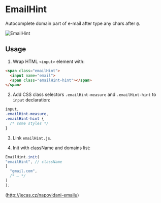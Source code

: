 # EmailHint

Autocomplete domain part of e-mail after type any chars after `@`.

![EmailHint](http://jecas.cz/files/napovidani-emailu/napoveda-email.gif)

## Usage

1. Wrap HTML `<input>` element with:
  
  ```html
  <span class="emailHint">
    <input name="email">
    <span class="emailHint-hint"></span>
  </span>
  ```
  
2. Add CSS class selectors `.emailHint-measure` and `.emailHint-hint` to `input` declaration:
  ```css
  input,
  .emailHint-measure,
  .emailHint-hint {
    /* some styles */
  }
  ```  

3. Link `emailHint.js`.

4. Init with className and domains list:
  ```javascript
EmailHint.init(
  "emailHint", // className
  [
    "gmail.com",
    /* … */
  ]
);
  ```

(http://jecas.cz/napovidani-emailu)
